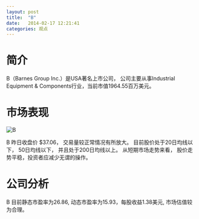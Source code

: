 ```yaml
---
layout: post
title:  "B"
date:   2014-02-17 12:21:41
categories: 观点
---
```


# 简介
B（Barnes Group Inc.）是USA著名上市公司，
公司主要从事Industrial Equipment & Components行业，当前市值1964.55百万美元。

# 市场表现

![B](http://finviz.com/chart.ashx?t=B&ty=c&ta=1&p=d&s=l)

B 昨日收盘价 $37.06，
交易量较正常情况有所放大。
目前股价处于20日均线以下，
50日均线以下，
并且处于200日均线以上。
从短期市场走势来看，
股价走势平稳，投资者应减少无谓的操作。

# 公司分析
B 目前静态市盈率为26.86, 动态市盈率为15.93，每股收益1.38美元,
市场估值较为合理。
